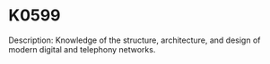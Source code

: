 # K0599
Description: Knowledge of the structure, architecture, and design of modern digital and telephony networks. 
